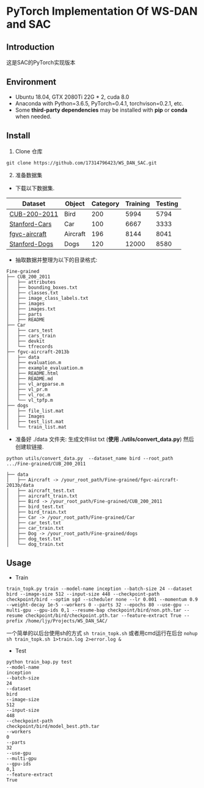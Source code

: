 # PyTorch Implementation Of WS-DAN and SAC

## Introduction
这是SAC的PyTorch实现版本
## Environment
- Ubuntu 18.04, GTX 2080Ti 22G * 2, cuda 8.0
- Anaconda with Python=3.6.5, PyTorch=0.4.1, torchvison=0.2.1, etc.
- Some **third-party dependencies** may be installed with **pip** or **conda** when needed.

## Install

1. Clone 仓库
```
git clone https://github.com/17314796423/WS_DAN_SAC.git
```
2. 准备数据集
- 下载以下数据集. 

Dataset | Object | Category | Training | Testing
---|--- |--- |--- |---
[CUB-200-2011](http://www.vision.caltech.edu/visipedia/CUB-200-2011.html) | Bird | 200 | 5994 | 5794
[Stanford-Cars](https://ai.stanford.edu/~jkrause/cars/car_dataset.html) | Car | 100 | 6667 | 3333 
[fgvc-aircraft](http://www.robots.ox.ac.uk/~vgg/data/fgvc-aircraft/) | Aircraft | 196 | 8144 | 8041
[Stanford-Dogs](http://vision.stanford.edu/aditya86/ImageNetDogs/) | Dogs | 120 | 12000 | 8580

- 抽取数据并整理为以下的目录格式:
```
Fine-grained
├── CUB_200_2011
│   ├── attributes
│   ├── bounding_boxes.txt
│   ├── classes.txt
│   ├── image_class_labels.txt
│   ├── images
│   ├── images.txt
│   ├── parts
│   ├── README
├── Car
│   ├── cars_test
│   ├── cars_train
│   ├── devkit
│   └── tfrecords
├── fgvc-aircraft-2013b
│   ├── data
│   ├── evaluation.m
│   ├── example_evaluation.m
│   ├── README.html
│   ├── README.md
│   ├── vl_argparse.m
│   ├── vl_pr.m
│   ├── vl_roc.m
│   └── vl_tpfp.m
├── dogs
│   ├── file_list.mat
│   ├── Images
│   ├── test_list.mat
│   └── train_list.mat
```
- 准备好 ./data 文件夹: 生成文件list txt (**使用 ./utils/convert_data.py**) 然后创建软链接. 
```
python utils/convert_data.py  --dataset_name bird --root_path .../Fine-grained/CUB_200_2011
```

```
├── data
│   ├── Aircraft -> /your_root_path/Fine-grained/fgvc-aircraft-2013b/data
│   ├── aircraft_test.txt
│   ├── aircraft_train.txt
│   ├── Bird -> /your_root_path/Fine-grained/CUB_200_2011
│   ├── bird_test.txt
│   ├── bird_train.txt
│   ├── Car -> /your_root_path/Fine-grained/Car
│   ├── car_test.txt
│   ├── car_train.txt
│   ├── Dog -> /your_root_path/Fine-grained/dogs
│   ├── dog_test.txt
│   └── dog_train.txt

```



## Usage

- Train

```
train_topk.py train --model-name inception --batch-size 24 --dataset bird --image-size 512 --input-size 448 --checkpoint-path checkpoint/bird --optim sgd --scheduler none --lr 0.001 --momentum 0.9 --weight-decay 1e-5 --workers 0 --parts 32 --epochs 80 --use-gpu --multi-gpu --gpu-ids 0,1 --resume-bap checkpoint/bird/non.pth.tar --resume checkpoint/bird/checkpoint.pth.tar --feature-extract True --prefix /home/ljy/Projects/WS_DAN_SAC/
```
一个简单的以后台使用sh的方式 `sh train_topk.sh` 或者用cmd运行在后台 `nohup sh train_topk.sh 1>train.log 2>error.log &`
- Test

```
python train_bap.py test
--model-name
inception
--batch-size
24
--dataset
bird
--image-size
512
--input-size
448
--checkpoint-path
checkpoint/bird/model_best.pth.tar
--workers
0
--parts
32
--use-gpu
--multi-gpu
--gpu-ids
0,1
--feature-extract
True
```

